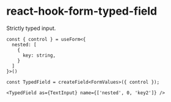 # react-hook-form-typed-field
Strictly typed input.

```tsx
const { control } = useForm<{
  nested: [
    {
      key: string,
    }
  ]
}>()

const TypedField = createField<FormValues>({ control });

<TypedField as={TextInput} name={['nested', 0, 'key2']} />
```
